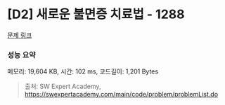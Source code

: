 # [D2] 새로운 불면증 치료법 - 1288 

[문제 링크](https://swexpertacademy.com/main/code/problem/problemDetail.do?contestProbId=AV18_yw6I9MCFAZN) 

### 성능 요약

메모리: 19,604 KB, 시간: 102 ms, 코드길이: 1,201 Bytes



> 출처: SW Expert Academy, https://swexpertacademy.com/main/code/problem/problemList.do